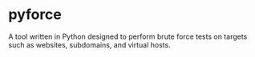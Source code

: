 # pyforce
A tool written in Python designed to perform brute force tests on targets such as websites, subdomains, and virtual hosts.
